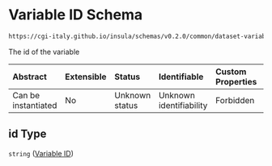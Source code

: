 # Variable ID Schema

```txt
https://cgi-italy.github.io/insula/schemas/v0.2.0/common/dataset-variable.schema.json#/properties/id
```

The id of the variable

| Abstract            | Extensible | Status         | Identifiable            | Custom Properties | Additional Properties | Access Restrictions | Defined In                                                                                           |
| :------------------ | :--------- | :------------- | :---------------------- | :---------------- | :-------------------- | :------------------ | :--------------------------------------------------------------------------------------------------- |
| Can be instantiated | No         | Unknown status | Unknown identifiability | Forbidden         | Allowed               | none                | [dataset-variable.schema.json\*](schemas/common/dataset-variable.schema.json) |

## id Type

`string` ([Variable ID](dataset-variable-properties-variable-id.md))
